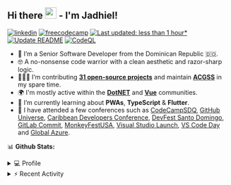 ## Hi there <img src="https://media.giphy.com/media/hvRJCLFzcasrR4ia7z/giphy.gif" width="26"> -  I'm Jadhiel!

[![linkedin](https://img.shields.io/badge/LinkedIn-0077B5?style=for-the-badge&logo=linkedin&logoColor=white&style=plastic)](https://www.linkedin.com/in/jadhielv/)
[![freecodecamp](https://img.shields.io/badge/freeCodeCamp-0A0A23?style=for-the-badge&logo=freeCodeCamp&logoColor=white&style=plastic)](https://www.freecodecamp.org/jadhielv)
[![Last updated: less than 1 hour*](https://img.shields.io/badge/last%20updated-less%20than%201%20hour*-green)](https://github.com/Jadhielv/Jadhielv/actions)
[![Update README](https://github.com/Jadhielv/Jadhielv/actions/workflows/update-profile.yml/badge.svg)](https://github.com/Jadhielv/Jadhielv/actions/workflows/update-profile.yml)
[![CodeQL](https://github.com/Jadhielv/Jadhielv/actions/workflows/codeql-analysis.yml/badge.svg)](https://github.com/Jadhielv/Jadhielv/actions/workflows/codeql-analysis.yml)

- 🔭 I’m a Senior Software Developer from the Dominican Republic 🇩🇴.
- 🤓 A no-nonsense code warrior with a clean aesthetic and razor-sharp logic.
- 👨🏻‍💻 I’m contributing **[31 open-source projects](https://github.com/Jadhielv?tab=repositories&q=&type=fork)** and maintain **[ACGSS](https://github.com/Jadhielv/ACGSS)** in my spare time.
- 🌍 I'm mostly active within the **[DotNET](https://github.com/DotNetDo)** and **[Vue](https://github.com/VueDominicana)** communities.
- 🌱 I’m currently learning about **PWAs**, **TypeScript** & **Flutter**.
- 📅 I have attended a few conferences such as [CodeCampSDQ](https://codecampsdq.com/), [GitHub Universe](https://githubuniverse.com/), [Caribbean Developers Conference](https://cdc.dev/), [DevFest Santo Domingo](https://gdg.community.dev/gdg-santo-domingo/), [GitLab Commit](https://gitlabcommitvirtual2021.com/), [MonkeyFestUSA](https://monkeyfest.dev/), [Visual Studio Launch](https://visualstudio.microsoft.com/vs/), [VS Code Day](https://code.visualstudio.com/vscode-day/) and [Global Azure](https://globalazure.net/).

📊 **Github Stats:**

<details>
    <summary>💻 Profile</summary>
    <br/>

| [![Jadhiel Vélez's GitHub Stats](https://github-readme-stats.vercel.app/api?username=jadhielv&show_icons=true&text_color=f8f8f2&hide_title=true&theme=github_dark)](https://github.com/anuraghazra/github-readme-stats)	| [![Top Langs](https://github-readme-stats.vercel.app/api/top-langs/?username=jadhielv&layout=compact&text_color=f8f8f2&langs_count=8&hide_title=true&theme=github_dark)](https://github.com/anuraghazra/github-readme-stats)	|
|---	                                                                                                                  |---

***NOTE**: Top languages do not indicate my skill level or something like that, it's a GitHub metric of which languages I've the most code.*
</details>


<details>
    <summary>⚡ Recent Activity</summary>
    <br/>
    
<!--START_SECTION:activity-->
1. 🗣 Commented on [#209](https://github.com/Jadhielv/ACGSS/issues/209) in [Jadhielv/ACGSS](https://github.com/Jadhielv/ACGSS)
2. ❗️ Closed issue [#22](https://github.com/AngelGarcia13/DominicanWhoCodes/issues/22) in [AngelGarcia13/DominicanWhoCodes](https://github.com/AngelGarcia13/DominicanWhoCodes)
3. ❌ Labeled PR [#387](https://github.com/AngelGarcia13/DominicanWhoCodes/pull/387) in [AngelGarcia13/DominicanWhoCodes](https://github.com/AngelGarcia13/DominicanWhoCodes)
4. ❌ Labeled PR [#387](https://github.com/AngelGarcia13/DominicanWhoCodes/pull/387) in [AngelGarcia13/DominicanWhoCodes](https://github.com/AngelGarcia13/DominicanWhoCodes)
5. 💪 Opened PR [#387](https://github.com/AngelGarcia13/DominicanWhoCodes/pull/387) in [AngelGarcia13/DominicanWhoCodes](https://github.com/AngelGarcia13/DominicanWhoCodes)
<!--END_SECTION:activity-->
</details>
